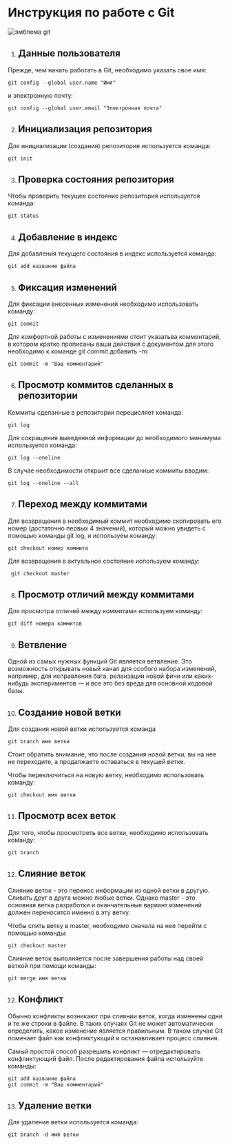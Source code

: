 # **Инструкция по работе с Git**

![эмблема git](Git.png)

1. ## Данные пользователя

Прежде, чем начать работать в Git, необходимо указать свое имя:

    git config --global user.name "Имя"

и электронную почту:

    git config --global user.email "Электронная почта"

2. ## Инициализация репозитория

Для инициализации (создания) репозитория используется команда:

    git init

3. ## Проверка состояния репозитория

Чтобы проверить текущее состояние репозитория используется команда: 

    git status

4. ## Добавление в индекс

Для добавления текущего состояния в индекс используется команда:

    git add название файла

5. ## Фиксация изменений

Для фиксации внесенных изменений необходимо использовать команду:

    git commit

Для комфортной работы с изменениями стоит указатьва комментарий, в котором кратко прописаны ваши действия с документом для этого необходимо к команде git commit добавить -m:

    git commit -m "Ваш комментарий"
    
6. ## Просмотр коммитов сделанных в репозитории

Коммиты сделанные в репозитории перецисляет команда:

    git log

Для сокращения выведенной информации до необходимого минимума используется команда:

    git log --oneline

В случае необходимости открыит все сделанные коммиты вводим:

    git log --oneline --all

7. ## Переход между коммитами

Для возвращения в необходимый коммит необходимо скопировать его номер (достаточно первых 4 значений), который можно увидеть с помощью команды git log, и используем команду:

    git checkout номер коммита

Для возвращения в актуальное состояние используем команду:

     git checkout master

8. ## Просмотр отличий между коммитами

Для просмотра отличей между коммитами используем команду:

    git diff номера коммитов

9. ## Ветвление

Одной из самых нужных функций Git является ветвление. Это возможность открывать новый канал для особого набора изменений, например, для исправления бага, релаизации новой фичи или каких-нибудь экспериментов — и все это без вреда для основной кодовой базы.

10. ## Создание новой ветки

Для создания новой ветки используется команда

    git branch имя ветки

Стоит обратить внимание, что после создания новой ветки, вы на нее не переходите, а продалжаете оставаться в текущей ветке.

Чтобы переключиться на новую ветку, необходимо использовать команду:

    git checkout имя ветки

11. ## Просмотр всех веток

Для того, чтобы просмотреть все ветки, необходимо использовать команду:

    git branch

12. ## Слияние веток

Слияние веток - это перенос информации из одной ветки в другую. Сливать друг в друга можно любые ветки. Однако master - это основная ветка разработки и оканчательные вариант изменений должен переносится именно в эту ветку. 

Чтобы слить ветку в master, необходимо сначала на нее перейти с помощью команды:

    git checkout master
    
Слияние веток выполняется после завершения работы над своей веткой при помощи команды:

    git merge имя ветки


12. ## Конфликт

Обычно конфликты возникают при слиянии веток, когда изменены одни и те же строки в файле. В таких случаях Git не может автоматически определить, какое изменение является правильным. В таком случае Git помечает файл как конфликтующий и останавливает процесс слияния.

Самый простой способ разрешить конфликт — отредактировать конфликтующий файл. После редактирования файла используйте команды:

    git add название файла
    git commit -m "Ваш комментарий"

13. ## Удаление ветки
   
Для удаление ветки используется команда:

    git branch -d имя ветки

